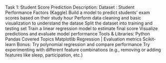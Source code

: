 Task 1: Student Score Prediction
 Description:
 Dataset : Student Performance Factors (Kaggle)
 Build a model to predict students' exam scores based on their study hour
 Perform data cleaning and basic visualization to understand the datase
 Split the dataset into training and testing set
 Train a linear regression model to estimate final score
 Visualize predictions and evaluate model performance
 Tools & Libraries:
 Python
 Pandas
 Covered Topics
 Matplotlib
 Regression |  Evaluation metrics
 Scikit-learn
 Bonus:
 Try polynomial regression and compare performance 
Try experimenting with different feature combinations (e.g., removing or adding features like sleep, participation, etc.)
